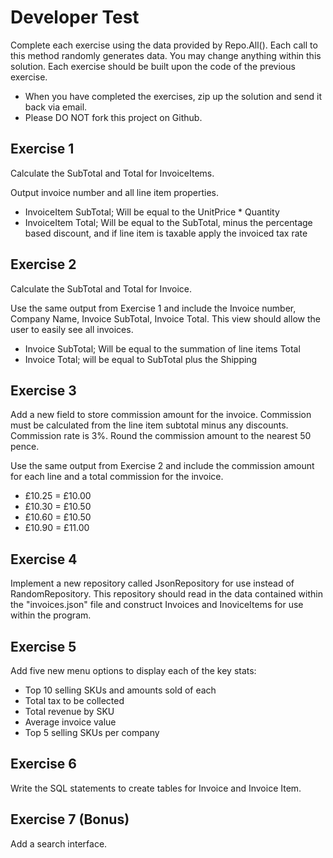 Developer Test
================

Complete each exercise using the data provided by Repo.All(). Each call to this method randomly generates data.
You may change anything within this solution. Each exercise should be built upon the code of the previous exercise.

- When you have completed the exercises, zip up the solution and send it back via email.
- Please DO NOT fork this project on Github.

Exercise 1
--
Calculate the SubTotal and Total for InvoiceItems.

Output invoice number and all line item properties.

* InvoiceItem SubTotal; Will be equal to the UnitPrice * Quantity
* InvoiceItem Total; Will be equal to the SubTotal, minus the percentage based discount, and if line item is taxable apply the invoiced tax rate

Exercise 2
--
Calculate the SubTotal and Total for Invoice.

Use the same output from Exercise 1 and include the Invoice number, Company Name, Invoice SubTotal, Invoice Total. This view should allow the user to easily see all invoices.

* Invoice SubTotal; Will be equal to the summation of line items Total
* Invoice Total; will be equal to SubTotal plus the Shipping

Exercise 3
--
Add a new field to store commission amount for the invoice.
Commission must be calculated from the line item subtotal minus any discounts.
Commission rate is 3%.
Round the commission amount to the nearest 50 pence.

Use the same output from Exercise 2 and include the commission amount for each line and a total commission for the invoice.

* £10.25 = £10.00
* £10.30 = £10.50
* £10.60 = £10.50
* £10.90 = £11.00

Exercise 4 
--
Implement a new repository called JsonRepository for use instead of RandomRepository.
This repository should read in the data contained within the "invoices.json" file and construct Invoices and InoviceItems for use within the program.

Exercise 5
--
Add five new menu options to display each of the key stats:

* Top 10 selling SKUs and amounts sold of each
* Total tax to be collected
* Total revenue by SKU
* Average invoice value
* Top 5 selling SKUs per company

Exercise 6
--
Write the SQL statements to create tables for Invoice and Invoice Item.

Exercise 7 (Bonus)
--
Add a search interface.
